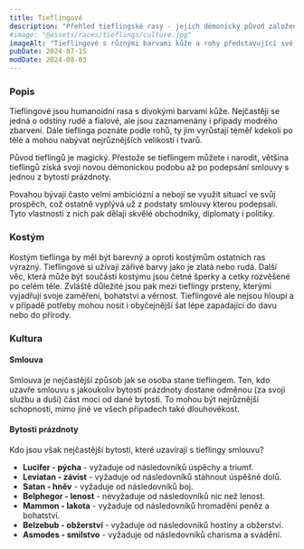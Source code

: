 ```yaml
---
title: Tieflingové
description: "Přehled tieflingské rasy - jejich démonický původ založený na smlouvách s bytostmi prázdnoty, výrazný vzhled a ambiciózní povaha"
#image: "@assets/races/tieflings/culture.jpg"
imageAlt: "Tieflingové s různými barvami kůže a rohy představující své typické oblečení a symboly smluv"
pubDate: 2024-07-15
modDate: 2024-08-03
---
```

### Popis

Tieflingové jsou humanoidní rasa s divokými barvami kůže. Nejčastěji se jedná o odstíny rudé a fialové, ale jsou zaznamenány i případy modrého zbarvení. Dále tieflinga poznáte podle rohů, ty jim vyrůstají téměř kdekoli po těle a mohou nabývat nejrůznějších velikostí i tvarů.

Původ tieflingů je magický. Přestože se tieflingem můžete i narodit, většina tieflingů získá svoji novou démonickou podobu až po podepsání smlouvy s jednou z bytostí prázdnoty.

Povahou bývají často velmi ambiciózní a nebojí se využít situací ve svůj prospěch, což ostatně vyplývá už z podstaty smlouvy kterou podepsali. Tyto vlastnosti z nich pak dělají skvělé obchodníky, diplomaty i politiky.

### Kostým

Kostým tieflinga by měl být barevný a oproti kostýmům ostatních ras výrazný. Tieflingové si užívají zářivé barvy jako je zlatá nebo rudá. Další věc, která může být součástí kostýmu jsou četné šperky a cetky rozvěšené po celém těle. Zvláště důležité jsou pak mezi tieflingy prsteny, kterými vyjadřují svoje zaměření, bohatství a věrnost. Tieflingové ale nejsou hloupí a v případě potřeby mohou nosit i obyčejnější šat lépe zapadající do davu nebo do přírody.

### Kultura

#### Smlouva

Smlouva je nejčastější způsob jak se osoba stane tieflingem. Ten, kdo uzavře smlouvu s jakoukoliv bytostí prázdnoty dostane odměnou (za svoji službu a duši) část moci od dané bytosti. To mohou být nejrůznější schopnosti, mimo jiné ve všech případech také dlouhověkost.

#### Bytosti prázdnoty

Kdo jsou však nejčastější bytosti, které uzavírají s tieflingy smlouvu?

- **Lucifer - pýcha** - vyžaduje od následovníků úspěchy a triumf.
- **Leviatan - závist** - vyžaduje od následovníků stáhnout úspěšné dolů.
- **Satan - hněv** - vyžaduje od následovníků boj.
- **Belphegor - lenost** - nevyžaduje od následovníků nic než lenost.
- **Mammon - lakota** - vyžaduje od následovníků hromadění peněz a bohatství.
- **Belzebub - obžerství** - vyžaduje od následovníků hostiny a obžerství.
- **Asmodes - smilstvo** - vyžaduje od následovníků charisma a svádění.
